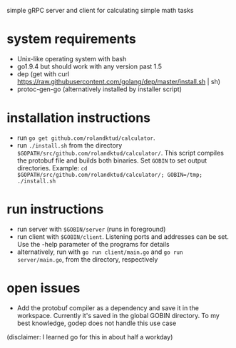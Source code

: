 simple gRPC server and client for calculating simple math tasks

# system requirements
* Unix-like operating system with bash
* go1.9.4 but should work with any version past 1.5
* dep (get with curl https://raw.githubusercontent.com/golang/dep/master/install.sh | sh)
* protoc-gen-go (alternatively installed by installer script)

# installation instructions
* run ```go get github.com/rolandktud/calculator```.
* run ```./install.sh``` from the directory ```$GOPATH/src/github.com/rolandktud/calculator/```. This script compiles the protobuf file and builds both binaries. Set ```GOBIN``` to set output directories. Example: ```cd $GOPATH/src/github.com/rolandktud/calculator/; GOBIN=/tmp; ./install.sh```

# run instructions
* run server with ```$GOBIN/server``` (runs in foreground)
* run client with ```$GOBIN/client```.
Listening ports and addresses can be set. Use the -help parameter of the programs for details
* alternatively, run with ```go run client/main.go``` and ```go run server/main.go```, from the directory, respectively


# open issues
* Add the protobuf compiler as a dependency and save it in the workspace. Currently it's saved in the global GOBIN directory. To my best knowledge, godep does not handle this use case

(disclaimer: I learned go for this in about half a workday)

